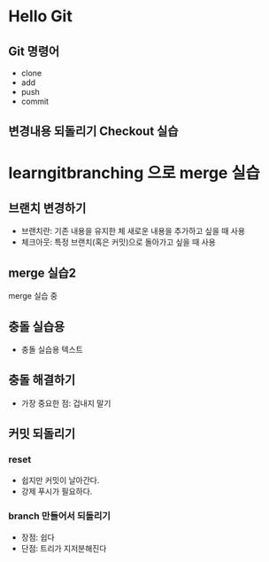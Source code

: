 # Hello Git

## Git 명령어

- clone
- add
- push
- commit

## 변경내용 되돌리기 Checkout 실습

# learngitbranching 으로 merge 실습

## 브랜치 변경하기

- 브랜치란: 기존 내용을 유지한 체 새로운 내용을 추가하고 싶을 때 사용
- 체크아웃: 특정 브랜치(혹은 커밋)으로 돌아가고 싶을 때 사용

## merge 실습2

merge 실습 중

## 충돌 실습용

- 충돌 실습용 텍스트

## 충돌 해결하기

- 가장 중요한 점: 겁내지 말기

## 커밋 되돌리기

### reset

- 쉽지만 커밋이 날아간다.
- 강제 푸시가 필요하다.

### branch 만들어서 되돌리기

- 장점: 쉽다
- 단점: 트리가 지저분해진다
